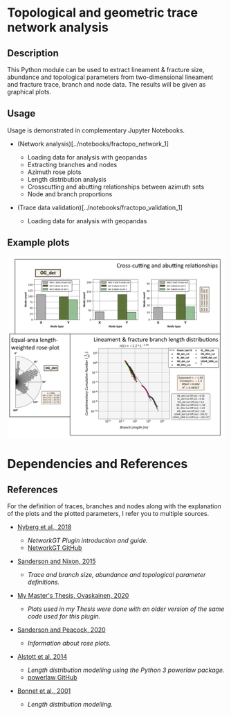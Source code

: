 # Topological and geometric trace network analysis

## Description

This Python module can be used to extract lineament & fracture size,
abundance and topological parameters from two-dimensional lineament and
fracture trace, branch and node data. The results will be given as
graphical plots.

## Usage

Usage is demonstrated in complementary Jupyter Notebooks.

* (Network analysis)[../notebooks/fractopo_network_1]

  * Loading data for analysis with geopandas
  * Extracting branches and nodes
  * Azimuth rose plots
  * Length distribution analysis
  * Crosscutting and abutting relationships between azimuth sets
  * Node and branch proportions

* (Trace data validation)[../notebooks/fractopo_validation_1]

  * Loading data for analysis with geopandas

## Example plots

![image](../imgs/analysis_collage.png)

# Dependencies and References

## References

For the definition of traces, branches and nodes along with the
explanation of the plots and the plotted parameters, I refer you to
multiple sources.

* [Nyberg et al.,
  2018](https://pubs.geoscienceworld.org/gsa/geosphere/article/531129/networkgt-a-gis-tool-for-geometric-and-topological)
  * *NetworkGT Plugin introduction and guide.*
  * [NetworkGT GitHub](https://github.com/BjornNyberg/NetworkGT)

* [Sanderson and Nixon,
  2015](https://www.sciencedirect.com/science/article/pii/S0191814115000152)
  * *Trace and branch size, abundance and topological parameter definitions.*

* [My Master's Thesis, Ovaskainen,
  2020](http://urn.fi/URN:NBN:fi-fe202003259211)
  * *Plots used in my Thesis were done with an older version of the same code
    used for this plugin.*

* [Sanderson and Peacock,
  2020](https://www.sciencedirect.com/science/article/abs/pii/S001282521930594X)
  * *Information about rose plots.*

* [Alstott et al.
  2014](https://journals.plos.org/plosone/article?id=10.1371/journal.pone.0085777)
  * *Length distribution modelling using the Python 3 powerlaw package.*
  * [powerlaw GitHub](https://github.com/jeffalstott/powerlaw)

* [Bonnet et al.,
  2001](https://agupubs.onlinelibrary.wiley.com/doi/abs/10.1029/1999RG000074)
  * *Length distribution modelling.*

